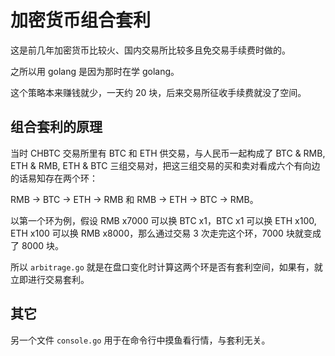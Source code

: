 # 加密货币组合套利

这是前几年加密货币比较火、国内交易所比较多且免交易手续费时做的。

之所以用 golang 是因为那时在学 golang。

这个策略本来赚钱就少，一天约 20 块，后来交易所征收手续费就没了空间。

## 组合套利的原理

当时 CHBTC 交易所里有 BTC 和 ETH 供交易，与人民币一起构成了 BTC & RMB, ETH & RMB, ETH & BTC 三组交易对，把这三组交易的买和卖对看成六个有向边的话易知存在两个环：

RMB -> BTC -> ETH -> RMB 和 RMB -> ETH -> BTC -> RMB。

以第一个环为例，假设 RMB x7000 可以换 BTC x1，BTC x1 可以换 ETH x100, ETH x100 可以换 RMB x8000，那么通过交易 3 次走完这个环，7000 块就变成了 8000 块。

所以 `arbitrage.go` 就是在盘口变化时计算这两个环是否有套利空间，如果有，就立即进行交易套利。

## 其它

另一个文件 `console.go` 用于在命令行中摸鱼看行情，与套利无关。
